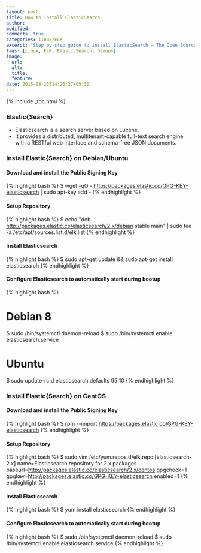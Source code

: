 ```yaml
---
layout: post
title: How to Install ElasticSearch
author:
modified:
comments: true
categories: linux/ELK
excerpt: "Step by step guide to install ElasticSearch – The Open Source, Distributed, RESTful Search Engine"
tags: [Linux, ELK, ElasticSearch, Devops]
image:
  url:
  alt:
  title:
  feature:
date: 2015-08-13T14:25:37+05:30
---
```


{% include _toc.html %}

### Elastic{Search}

* Elasticsearch is a search server based on Lucene.
* It provides a distributed, multitenant-capable full-text search engine with a RESTful web interface and schema-free JSON documents.


### Install Elastic{Search} on Debian/Ubuntu

#### Download and install the Public Signing Key
{% highlight bash %}
$ wget -qO - https://packages.elastic.co/GPG-KEY-elasticsearch | sudo apt-key add -
{% endhighlight %}

#### Setup Repository
{% highlight bash %}
$ echo "deb http://packages.elastic.co/elasticsearch/2.x/debian stable main" | sudo tee -a /etc/apt/sources.list.d/elk.list
{% endhighlight %}

#### Install Elasticsearch
{% highlight bash %}
$ sudo apt-get update && sudo apt-get install elasticsearch
{% endhighlight %}

#### Configure Elasticsearch to automatically start during bootup
{% highlight bash %}
# Debian 8
$ sudo /bin/systemctl daemon-reload
$ sudo /bin/systemctl enable elasticsearch.service

# Ubuntu
$ sudo update-rc.d elasticsearch defaults 95 10
{% endhighlight %}


### Install Elastic{Search} on CentOS

#### Download and install the Public Signing Key
{% highlight bash %}
$ rpm --import https://packages.elastic.co/GPG-KEY-elasticsearch
{% endhighlight %}

#### Setup Repository
{% highlight bash %}
$ sudo vim /etc/yum.repos.d/elk.repo
[elasticsearch-2.x]
name=Elasticsearch repository for 2.x packages
baseurl=http://packages.elastic.co/elasticsearch/2.x/centos
gpgcheck=1
gpgkey=http://packages.elastic.co/GPG-KEY-elasticsearch
enabled=1
{% endhighlight %}

#### Install Elasticsearch
{% highlight bash %}
$ yum install elasticsearch
{% endhighlight %}

#### Configure Elasticsearch to automatically start during bootup
{% highlight bash %}
$ sudo /bin/systemctl daemon-reload
$ sudo /bin/systemctl enable elasticsearch.service
{% endhighlight %}
